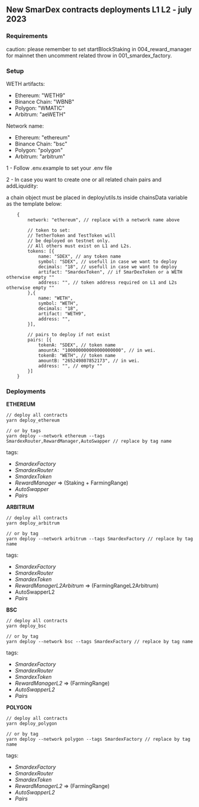 ## New SmarDex contracts deployments L1 L2 - july 2023

### Requirements

caution: please remember to set startBlockStaking in 004_reward_manager
for mainnet then uncomment related throw in 001_smardex_factory.

### Setup

WETH artifacts:

- Ethereum:       "WETH9"
- Binance Chain:  "WBNB"
- Polygon:        "WMATIC"
- Arbitrum:       "aeWETH"

Network name:

- Ethereum:       "ethereum"
- Binance Chain:  "bsc"
- Polygon:        "polygon"
- Arbitrum:       "arbitrum"

1 - Follow .env.example to set your .env file

2 - In case you want to create one or all related chain pairs and addLiquidity:

a chain object must be placed in deploy/utils.ts inside chainsData variable as the template below:

```
    {
        network: "ethereum", // replace with a network name above

        // token to set:
        // TetherToken and TestToken will
        // be deployed on testnet only.
        // All others must exist on L1 and L2s.
        tokens: [{
            name: "SDEX", // any token name
            symbol: "SDEX", // usefull in case we want to deploy
            decimals: "18", // usefull in case we want to deploy
            artifact: "SmardexToken", // if SmarDexToken or a WETH otherwise empty ""
            address: "", // token address required on L1 and L2s otherwise empty ""
        },{
            name: "WETH",
            symbol: "WETH",
            decimals: "18",
            artifact: "WETH9",
            address: "",
        }],

        // pairs to deploy if not exist
        pairs: [{
            tokenA: "SDEX", // token name
            amountA: "100000000000000000000", // in wei.
            tokenB: "WETH", // token name
            amountB: "265249807852173", // in wei.
            address: "", // empty ""
        }]
    }
```

### Deployments

**ETHEREUM**

```
// deploy all contracts
yarn deploy_ethereum

// or by tags
yarn deploy --network ethereum --tags SmardexRouter,RewardManager,AutoSwapper // replace by tag name
```

tags:

* *SmardexFactory*
* *SmardexRouter*
* *SmardexToken*
* *RewardManager* => (Staking + FarmingRange)
* *AutoSwapper*
* *Pairs*

**ARBITRUM**

```
// deploy all contracts
yarn deploy_arbitrum

// or by tag
yarn deploy --network arbitrum --tags SmardexFactory // replace by tag name
```

tags:

* *SmardexFactory*
* *SmardexRouter*
* *SmardexToken*
* *RewardManagerL2Arbitrum* => (FarmingRangeL2Arbitrum)
* AutoSwapperL2
* *Pairs*

**BSC**

```
// deploy all contracts
yarn deploy_bsc

// or by tag
yarn deploy --network bsc --tags SmardexFactory // replace by tag name
```

tags:

* *SmardexFactory*
* *SmardexRouter*
* *SmardexToken*
* *RewardManagerL2* => (FarmingRange)
* *AutoSwapperL2*
* *Pairs*

**POLYGON**

```
// deploy all contracts
yarn deploy_polygon

// or by tag
yarn deploy --network polygon --tags SmardexFactory // replace by tag name
```

tags:

* *SmardexFactory*
* *SmardexRouter*
* *SmardexToken*
* *RewardManagerL2* => (FarmingRange)
* *AutoSwapperL2*
* *Pairs*
